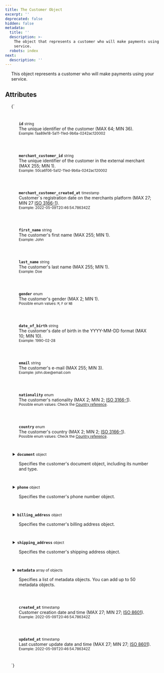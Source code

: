 ```yaml
---
title: The Customer Object
excerpt: ''
deprecated: false
hidden: false
metadata:
  title: ''
  description: >-
    The object that represents a customer who will make payments using your
    service.
  robots: index
next:
  description: ''
---
```

This object represents a customer who will make payments using your service.

## Attributes

<HTMLBlock>{`
<div>
  <div class="yuno">
    <p><strong><code>id</code></strong> <small>string</small>
      <br />The unique identifier of the customer (MAX 64; MIN 36).
      <br /><small> Example: faa89e18-5a11-11ed-9b6a-0242ac120002 </small>
    </p>
  </div>

  <div class="yuno">
    <p><strong><code>merchant_customer_id</code></strong> <small>string</small>
      <br />The unique identifier of the customer in the external merchant (MAX 255; MIN 1).
      <br /><small> Example: 50ca6f06-5a12-11ed-9b6a-0242ac120002 </small>
    </p>
  </div>

  <div class="yuno">
    <p><strong><code>merchant_customer_created_at</code></strong> <small>timestamp</small>
      <br />Customer´s registration date on the merchants platform (MAX 27; MIN 27 <a href="https://en.wikipedia.org/wiki/ISO_3166-1">ISO 3166-1</a>).
      <br /><small> Example: 2022-05-09T20:46:54.786342Z </small>
    </p>
  </div>

  <div class="yuno">
    <p><strong><code>first_name</code></strong> <small>string</small>
      <br />The customer's first name (MAX 255; MIN 1).
      <br /><small> Example: John </small>
    </p>
  </div>

  <div class="yuno">
    <p><strong><code>last_name</code></strong> <small>string</small>
      <br />The customer's last name (MAX 255; MIN 1).
      <br /><small> Example: Doe </small>
    </p>
  </div>

  <div class="yuno">
    <p><strong><code>gender</code></strong> <small>enum</small>
      <br />The customer's gender (MAX 2; MIN 1).
      <br /><small> Possible enum values: <code>M</code>, <code>F</code> or <code>NB</code> </small>
    </p>
  </div>

  <div class="yuno">
    <p><strong><code>date_of_birth</code></strong> <small>string</small>
      <br />The customer's date of birth in the YYYY-MM-DD format (MAX 10; MIN 10).
      <br /><small> Example: 1990-02-28 </small>
    </p>
  </div>

  <div class="yuno">
    <p><strong><code>email</code></strong> <small>string</small>
      <br />The customer's e-mail (MAX 255; MIN 3).
      <br /><small> Example: john.doe@email.com </small>
    </p>
  </div>

  <div class="yuno">
    <p><strong><code>nationality</code></strong> <small>enum</small>
      <br />The customer's nationality (MAX 2; MIN 2; <a href="https://en.wikipedia.org/wiki/ISO_3166-1">ISO 3166-1</a>).
      <br /><small> Possible enum values: Check the <a href="country-reference">Country reference</a>. </small>
    </p>
  </div>

  <div class="yuno">
    <p><strong><code>country</code></strong> <small>enum</small>
      <br />The customer's country (MAX 2; MIN 2; <a href="https://en.wikipedia.org/wiki/ISO_3166-1">ISO 3166-1</a>).
      <br /><small> Possible enum values: Check the <a href="country-reference">Country reference</a>. </small>
    </p>
  </div>

  <details class="yuno">
    <summary><strong><code>document</code></strong> <small>object</small>
      <br />
      <p>Specifies the customer's document object, including its number and type.</p>
    </summary>
    <div>
      <p><strong><code>document_number</code></strong> <small>string</small>
        <br />The customer's document number (MAX 40; MIN 3).
        <br /><small> Example: 1093333333 </small>
      </p>
      <p><strong><code>document_type</code></strong> <small>enum</small>
        <br />The customer's document type (MAX 6; MIN 2).
        <br /><small> Possible enum values: Check the <a href="country-reference"> Country reference</a>. </small>
      </p>
    </div>
  </details>

  <details class="yuno">
    <summary><strong><code>phone</code></strong> <small>object</small>
      <br />
      <p>Specifies the customer's phone number object.</p>
    </summary>
    <div>
      <p><strong><code>country_code</code></strong> <small>string</small>
        <br />The country calling code of the customer's phone (MAX 3; MIN 1). Possible values: Check the <a
          href="country-reference"> Country reference</a>.
        <br /><small> Example: 57 </small>
      </p>
      <p><strong><code>number</code></strong> <small>string</small>
        <br />The customer's phone number, without the country code (MAX 32; MIN 1).
        <br /><small> Example: 3132450765 </small>
      </p>
    </div>
  </details>

  <details class="yuno">
    <summary><strong><code>billing_address</code></strong> <small>object</small>
      <br />
      <p>Specifies the customer's billing address object.</p>
    </summary>
    <div>
      <p><strong><code>address_line_1</code></strong> <small>string</small>
        <br />The primary billing address line of the customer (MAX 255; MIN 3).
        <br /><small> Example: Calle 34 # 56 - 78 </small>
      </p>
      <p><strong><code>address_line_2</code></strong> <small>string</small>
        <br />The secondary billing address line of the customer (MAX 255; MIN 3).
        <br /><small> Example: Apartamento 502, Torre I </small>
      </p>
      <p><strong><code>city</code></strong> <small>string</small>
        <br />The city considered for the billing address (MAX 255; MIN 3).
        <br /><small> Example: Bogotá </small>
      </p>
      <p><strong><code>country</code></strong> <small>enum</small>
        <br />The country considered for the billing address (MAX 2; MIN 2; <a href="https://en.wikipedia.org/wiki/ISO_3166-1">ISO 3166-1</a>).
        <br /><small> Possible enum values: Check the <a href="country-reference">Country reference</a>.</small>
      </p>
      <p><strong><code>state</code></strong> <small>string</small>
        <br />The state considered for the billing address (MAX 255; MIN 3; <a href="https://en.wikipedia.org/wiki/ISO_3166-2">ISO 3166-2</a>).
        <br /><small> Example: Cundinamarca </small>
      </p>
      <p><strong><code>zip_code</code></strong> <small>string</small>
        <br />The zipcode considered for the billing address (MAX 11; MIN 4).
        <br /><small> Example: 111111 </small>
      </p>
      <p><strong><code>neighborhood</code></strong> <small>string</small>
        <br />The neighborhood of the address line of the customer(MAX 255; MIN 2)
        <br /><small> Example: Barrio 11 </small>
      </p>
    </div>
  </details>

  <details class="yuno">
    <summary><strong><code>shipping_address</code></strong> <small>object</small>
      <br />
      <p>Specifies the customer's shipping address object.</p>
    </summary>
    <div>
      <p><strong><code>address_line_1</code></strong> <small>string</small>
        <br />The primary shipping address line of the customer (MAX 255; MIN 3).
        <br /><small> Example: Calle 34 # 56 - 78 </small>
      </p>
      <p><strong><code>address_line_2</code></strong> <small>string</small>
        <br />The secondary shipping address line of the customer (MAX 255; MIN 3).
        <br /><small> Example: Apartamento 502, Torre I </small>
      </p>
      <p><strong><code>city</code></strong> <small>string</small>
        <br />The city considered for the shipping address (MAX 255; MIN 3).
        <br /><small> Example: Bogotá </small>
      </p>
      <p><strong><code>country</code></strong> <small>enum</small>
        <br />The country considered for the shipping address (MAX 2; MIN 2; <a href="https://en.wikipedia.org/wiki/ISO_3166-1">ISO 3166-1</a>).
        <br /><small> Possible enum values: Check the <a href="country-reference">Country reference</a>.</small>
      </p>
      <p><strong><code>state</code></strong> <small>string</small>
        <br />The state considered for the shipping address (MAX 255; MIN 3; <a href="https://en.wikipedia.org/wiki/ISO_3166-2">ISO 3166-2</a>).
        <br /><small> Example: Cundinamarca </small>
      </p>
      <p><strong><code>zip_code</code></strong> <small>string</small>
        <br />The zipcode considered for the shipping address (MAX 10; MIN 5).
        <br /><small> Example: 111111 </small>
      </p>
      <p><strong><code>neighborhood</code></strong> <small>string</small>
        <br />The neighborhood of the address line of the customer(MAX 255; MIN 2)
        <br /><small> Example: Barrio 11 </small>
      </p>
    </div>
  </details>

  <details class="yuno">
    <summary><strong><code>metadata</code></strong> <small>array of objects</small>
      <br />
      <p>Specifies a list of metadata objects. You can add up to 50 metadata objects.</p>
    </summary>
    <div>
      <details class="yuno">
        <summary><strong><code>metadata object</code></strong> <small>object</small>
          <br />
          <p>Specifies a metadata key and the respective value.</p>
        </summary>
        <div>
          <p><strong><code>key</code></strong> <small>string</small>
            <br />Specifies one metadata key.
            <br /><small> Example: age </small>
          </p>
          <p><strong><code>value</code></strong> <small>string</small>
            <br />Specifies the value for the defined metadata key.
            <br /><small> Example: 28 </small>
          </p>
        </div>
      </details>
    </div>
  </details>

  <div class="yuno">
    <p><strong><code>created_at</code></strong> <small>timestamp</small>
      <br />Customer creation date and time (MAX 27; MIN 27; <a href="https://en.wikipedia.org/wiki/ISO_8601">ISO 8601</a>).
      <br /><small> Example: 2022-05-09T20:46:54.786342Z </small>
    </p>
  </div>

  <div class="yuno">
    <p><strong><code>updated_at</code></strong> <small>timestamp</small>
      <br />Last customer update date and time (MAX 27; MIN 27; <a href="https://en.wikipedia.org/wiki/ISO_8601">ISO 8601</a>).
      <br /><small> Example: 2022-05-09T20:46:54.786342Z </small>
    </p>
  </div>
</div>

<style>
  details {
    display: flex;
    overflow: hidden;
  }

  p {
    margin-left: 20px;
  }

  .yuno {
    --highlight: var(--yuno-card-background);
    background: var(--yuno-card-background);
    margin: 1.5em;
    border-radius: 5px;
    border-left: 15px solid var(--yuno-purple);
    padding: 0.25em;
  }
</style>
`}</HTMLBlock>